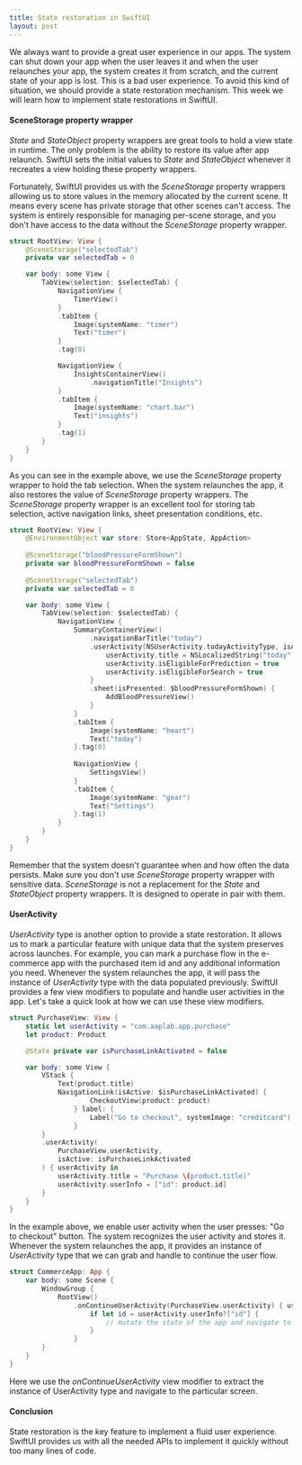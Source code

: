 ```yaml
---
title: State restoration in SwiftUI
layout: post
---
```


We always want to provide a great user experience in our apps. The system can shut down your app when the user leaves it and when the user relaunches your app, the system creates it from scratch, and the current state of your app is lost. This is a bad user experience. To avoid this kind of situation, we should provide a state restoration mechanism. This week we will learn how to implement state restorations in SwiftUI.

#### SceneStorage property wrapper
*State* and *StateObject* property wrappers are great tools to hold a view state in runtime. The only problem is the ability to restore its value after app relaunch. SwiftUI sets the initial values to *State* and *StateObject* whenever it recreates a view holding these property wrappers.

Fortunately, SwiftUI provides us with the *SceneStorage* property wrappers allowing us to store values in the memory allocated by the current scene. It means every scene has private storage that other scenes can't access. The system is entirely responsible for managing per-scene storage, and you don't have access to the data without the *SceneStorage* property wrapper.

```swift
struct RootView: View {
    @SceneStorage("selectedTab")
    private var selectedTab = 0

    var body: some View {
        TabView(selection: $selectedTab) {
            NavigationView {
                TimerView()
            }
            .tabItem {
                Image(systemName: "timer")
                Text("timer")
            }
            .tag(0)

            NavigationView {
                InsightsContainerView()
                    .navigationTitle("Insights")
            }
            .tabItem {
                Image(systemName: "chart.bar")
                Text("insights")
            }
            .tag(1)
        }
    }
}
```

As you can see in the example above, we use the *SceneStorage* property wrapper to hold the tab selection. When the system relaunches the app, it also restores the value of *SceneStorage* property wrappers. The *SceneStorage* property wrapper is an excellent tool for storing tab selection, active navigation links, sheet presentation conditions, etc.

```swift
struct RootView: View {
    @EnvironmentObject var store: Store<AppState, AppAction>
    
    @SceneStorage("bloodPressureFormShown")
    private var bloodPressureFormShown = false
    
    @SceneStorage("selectedTab")
    private var selectedTab = 0

    var body: some View {
        TabView(selection: $selectedTab) {
            NavigationView {
                SummaryContainerView()
                    .navigationBarTitle("today")
                    .userActivity(NSUserActivity.todayActivityType, isActive: selectedTab == 0) { userActivity in
                        userActivity.title = NSLocalizedString("today", comment: "")
                        userActivity.isEligibleForPrediction = true
                        userActivity.isEligibleForSearch = true
                    }
                    .sheet(isPresented: $bloodPressureFormShown) {
                        AddBloodPressureView()
                    }
                }
                .tabItem {
                    Image(systemName: "heart")
                    Text("today")
                }.tag(0)
                
                NavigationView {
                    SettingsView()
                }
                .tabItem {
                    Image(systemName: "gear")
                    Text("Settings")
                }.tag(1)
            }
        }
    }
}
```

Remember that the system doesn't guarantee when and how often the data persists. Make sure you don't use *SceneStorage* property wrapper with sensitive data. *SceneStorage* is not a replacement for the *State* and *StateObject* property wrappers. It is designed to operate in pair with them.

#### UserActivity
*UserActivity* type is another option to provide a state restoration. It allows us to mark a particular feature with unique data that the system preserves across launches. For example, you can mark a purchase flow in the e-commerce app with the purchased item id and any additional information you need. Whenever the system relaunches the app, it will pass the instance of *UserActivity* type with the data populated previously. SwiftUI provides a few view modifiers to populate and handle user activities in the app. Let's take a quick look at how we can use these view modifiers.

```swift
struct PurchaseView: View {
    static let userActivity = "com.aaplab.app.purchase"
    let product: Product

    @State private var isPurchaseLinkActivated = false

    var body: some View {
        VStack {
            Text(product.title)
            NavigationLink(isActive: $isPurchaseLinkActivated) {
                    CheckoutView(product: product)
                } label: {
                    Label("Go to checkout", systemImage: "creditcard")
                }
        }
        .userActivity(
            PurchaseView.userActivity,
            isActive: isPurchaseLinkActivated
        ) { userActivity in
            userActivity.title = "Purchase \(product.title)"
            userActivity.userInfo = ["id": product.id]
        }
    }
}
```

In the example above, we enable user activity when the user presses: "Go to checkout" button. The system recognizes the user activity and stores it. Whenever the system relaunches the app, it provides an instance of *UserActivity* type that we can grab and handle to continue the user flow.

```swift
struct CommerceApp: App {
    var body: some Scene {
        WindowGroup {
            RootView()
                .onContinueUserActivity(PurchaseView.userActivity) { userActivity in
                    if let id = userActivity.userInfo?["id"] {
                        // mutate the state of the app and navigate to the purchase view
                    }
                }
        }
    }
}
```

Here we use the *onContinueUserActivity* view modifier to extract the instance of UserActivity type and navigate to the particular screen.

#### Conclusion
State restoration is the key feature to implement a fluid user experience. SwiftUI provides us with all the needed APIs to implement it quickly without too many lines of code.
